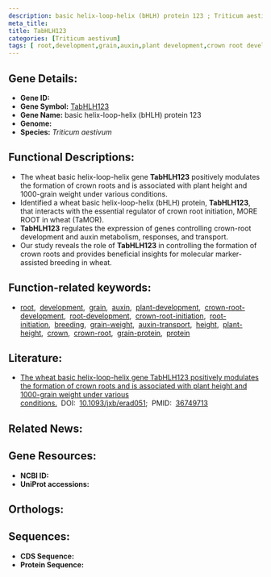 ```yaml
---
description: basic helix-loop-helix (bHLH) protein 123 ; Triticum aestivum
meta_title:
title: TabHLH123
categories: [Triticum aestivum]
tags: [ root,development,grain,auxin,plant development,crown root development,root development,crown root initiation,root initiation,breeding,grain weight,auxin transport,height,plant height,crown,crown root,grain protein,protein ]
---
```


## Gene Details:
- **Gene ID:** []()
- **Gene Symbol:** <u>TabHLH123</u>
- **Gene Name:** basic helix-loop-helix (bHLH) protein 123
- **Genome:** []()
- **Species:** *Triticum aestivum*

## Functional Descriptions:
   - The wheat basic helix-loop-helix gene **TabHLH123** positively modulates the formation of crown roots and is associated with plant height and 1000-grain weight under various conditions.
   - Identified a wheat basic helix-loop-helix (bHLH) protein, **TabHLH123**, that interacts with the essential regulator of crown root initiation, MORE ROOT in wheat (TaMOR).
   - **TabHLH123** regulates the expression of genes controlling crown-root development and auxin metabolism, responses, and transport.
   - Our study reveals the role of **TabHLH123** in controlling the formation of crown roots and provides beneficial insights for molecular marker-assisted breeding in wheat.

## Function-related keywords:
   - [root](/tags/root/),&nbsp;&nbsp;[development](/tags/development/),&nbsp;&nbsp;[grain](/tags/grain/),&nbsp;&nbsp;[auxin](/tags/auxin/),&nbsp;&nbsp;[plant-development](/tags/plant-development/),&nbsp;&nbsp;[crown-root-development](/tags/crown-root-development/),&nbsp;&nbsp;[root-development](/tags/root-development/),&nbsp;&nbsp;[crown-root-initiation](/tags/crown-root-initiation/),&nbsp;&nbsp;[root-initiation](/tags/root-initiation/),&nbsp;&nbsp;[breeding](/tags/breeding/),&nbsp;&nbsp;[grain-weight](/tags/grain-weight/),&nbsp;&nbsp;[auxin-transport](/tags/auxin-transport/),&nbsp;&nbsp;[height](/tags/height/),&nbsp;&nbsp;[plant-height](/tags/plant-height/),&nbsp;&nbsp;[crown](/tags/crown/),&nbsp;&nbsp;[crown-root](/tags/crown-root/),&nbsp;&nbsp;[grain-protein](/tags/grain-protein/),&nbsp;&nbsp;[protein](/tags/protein/)

## Literature:
   - [The wheat basic helix-loop-helix gene TabHLH123 positively modulates the formation of crown roots and is associated with plant height and 1000-grain weight under various conditions.](https://doi.org/10.1093/jxb/erad051)&nbsp;&nbsp;DOI:&nbsp;&nbsp;[10.1093/jxb/erad051](https://doi.org/10.1093/jxb/erad051);&nbsp;&nbsp;PMID:&nbsp;&nbsp;[36749713](https://pubmed.ncbi.nlm.nih.gov/36749713/)

## Related News:

## Gene Resources:
- **NCBI ID:**  [](https://www.ncbi.nlm.nih.gov/gene/?term=)
- **UniProt accessions:**  [](https://www.uniprot.org/uniprotkb//entry)

## Orthologs:

## Sequences:
- **CDS Sequence:**
- **Protein Sequence:**
